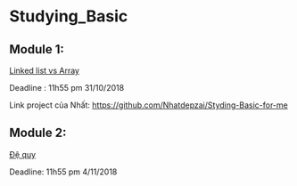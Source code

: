 # Studying_Basic
## Module 1:
[Linked list vs Array ](Module1_LinkedList_Array.md)

Deadline : 11h55 pm 31/10/2018

Link project của Nhất: https://github.com/Nhatdepzai/Styding-Basic-for-me


## Module 2:
[Đệ quy](Module2_Dequy.md)

Deadline: 11h55 pm 4/11/2018


